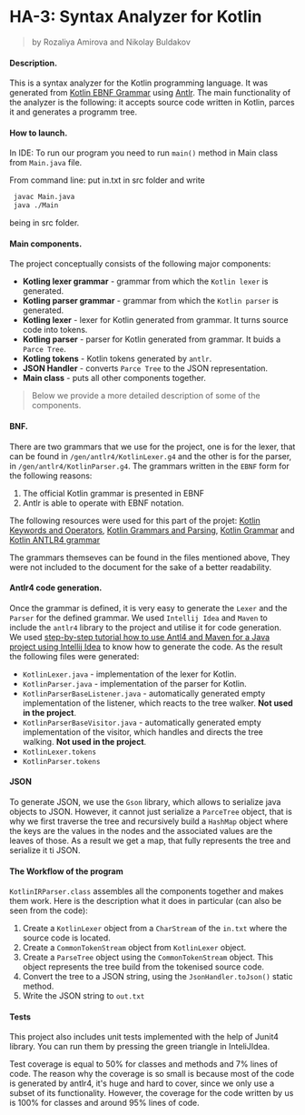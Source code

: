 # HA-3: Syntax Analyzer for Kotlin

> by Rozaliya Amirova and Nikolay Buldakov 

#### Description.
This is a syntax analyzer for the Kotlin programming language. It was generated from [Kotlin EBNF Grammar](https://kotlinlang.org/docs/reference/grammar.html) using [Antlr](http://www.antlr.org). The main functionality of the analyzer is the following: it accepts source code written in Kotlin, parces it and generates a programm tree.

#### How to launch.
In IDE: To run our program you need to run `main()` method in Main class from `Main.java` file.

From command line: put in.txt in src folder and write
 ```sh
  javac Main.java 
  java ./Main
 ```
 being in src folder.

#### Main components.

The project conceptually consists of the following major components:
* __Kotling lexer grammar__ - grammar from which the `Kotlin lexer` is generated.
* __Kotling parser grammar__ - grammar from which the `Kotlin parser` is generated.
* __Kotling lexer__ - lexer for Kotlin generated from grammar. It turns source code into tokens.
* __Kotling parser__ - parser for Kotlin generated from grammar. It buids a `Parce Tree`.
* __Kotling tokens__ - Kotlin tokens generated by `antlr`.
* __JSON Handler__ - converts `Parce Tree` to the JSON representation.
* __Main class__ - puts all other components together.

>Below we provide a more detailed description of some of the components.

#### BNF.

There are two grammars that we use for the project, one is for the lexer, that can be found in `/gen/antlr4/KotlinLexer.g4` and the other is for the parser, in `/gen/antlr4/KotlinParser.g4`. 
The grammars written in the `EBNF` form for the following reasons:
1. The official Kotlin grammar is presented in EBNF
2. Antlr is able to operate with EBNF notation. 

The following resources were used for this part of the projet: [Kotlin Keywords and Operators](http://kotlinlang.org/docs/reference/keyword-reference.html), [Kotlin Grammars and Parsing](http://jetbrains.github.io/kotlin-spec/#_grammars_and_parsing),
[Kotlin Grammar](https://kotlinlang.org/docs/reference/grammar.html) and [Kotlin ANTLR4 grammar](https://github.com/antlr/grammars-v4/tree/master/kotlin)

The grammars themseves can be found in the files mentioned above, They were not included to the document for the sake of a better readability.

#### Antlr4 code generation. 

Once the grammar is defined, it is very easy to generate the `Lexer` and the `Parser` for the defined grammar. 
We used `Intellij Idea` and `Maven` to include the `antlr4` library to the project and utilise it for code generation. We used [step-by-step tutorial how to use Antl4 and Maven for a Java project using Intellij Idea](https://habr.com/post/341138/) to know how to generate the code. As the result the following files were generated:
* `KotlinLexer.java` - implementation of the lexer for Kotlin.
* `KotlinParser.java` - implementation of the parser for Kotlin.
* `KotlinParserBaseListener.java` - automatically generated empty implementation of the listener, which reacts to the tree walker. __Not used in the project__.
* `KotlinParserBaseVisitor.java` - automatically generated empty implementation of the visitor, which handles and directs the tree walking. __Not used in the project__.
* `KotlinLexer.tokens`
* `KotlinParser.tokens`

#### JSON

To generate JSON, we use the `Gson` library, which allows to serialize java objects to JSON. However, it cannot just serialize a `ParceTree` object, that is why we first traverse the tree and recursively build a `HashMap` object where the keys are the values in the nodes and the associated values are the leaves of those.
As a result we get a map, that fully represents the tree and serialize it ti JSON.

#### The Workflow of the program 

`KotlinIRParser.class` assembles all the components together and makes them work. Here is the description what it does in particular (can also be seen from the code):
1. Create a `KotlinLexer` object from a `CharStream` of the `in.txt` where the source code is located.
2. Create a `CommonTokenStream` object from `KotlinLexer` object.
3. Create a `ParseTree` object using the  `CommonTokenStream` object. This object represents the tree build from the tokenised source code.
4. Convert the tree to a JSON string, using the `JsonHandler.toJson()` static method.
5. Write the JSON string to `out.txt`

#### Tests

This project also includes unit tests implemented with the help of Junit4 library.
You can run them by pressing the green triangle in InteliJIdea.

Test coverage is equal to 50% for classes and methods and 7% lines of code. The reason why the coverage is so small is 
because most of the code is generated by antlr4, it's huge and hard to cover, since we only use a subset of its functionality.
However, the coverage for the code written by us is 100% for classes and around 95% lines of code. 

